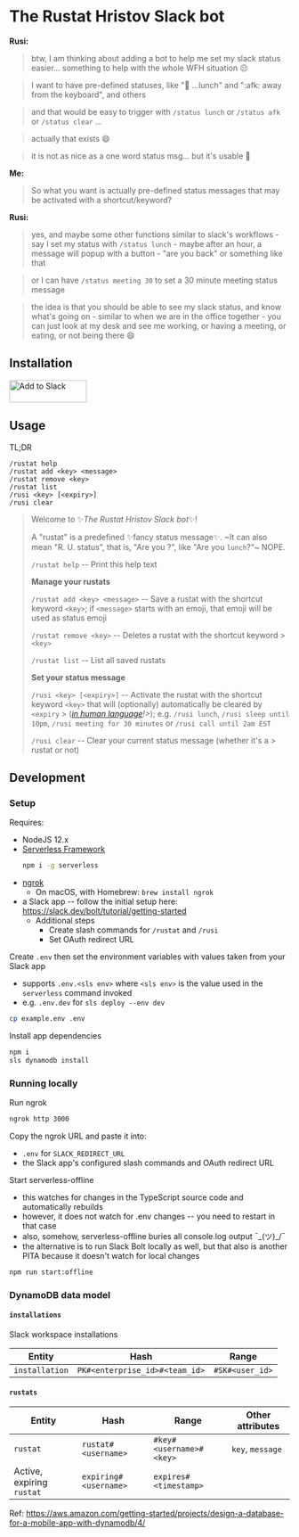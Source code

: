 # The Rustat Hristov Slack bot

**Rusi:**
> btw, I am thinking about adding a bot to help me set my slack status easier... something to help with the whole WFH situation :confused:

> I want to have pre-defined statuses, like ":hamburger: ...lunch" and ":afk: away from the keyboard", and others

> and that would be easy to trigger with `/status lunch` or `/status afk` or `/status clear` ...

> actually that exists :smile:

> it is not as nice as a one word status msg... but it's usable :slightly_smiling_face:

**Me:**
> So what you want is actually pre-defined status messages that may be activated with a shortcut/keyword?

**Rusi:**
> yes, and maybe some other functions similar to slack's workflows - say I set my status with `/status lunch` - maybe after an hour, a message will popup with a button - "are you back" or something like that

> or I can have `/status meeting 30` to set a 30 minute meeting status message

> the idea is that you should be able to see my slack status, and know what's going on - similar to when we are in the office together - you can just look at my desk and see me working, or having a meeting, or eating, or not being there :smile:

## Installation

<a href="https://slack.com/oauth/v2/authorize?client_id=426270598675.1023720930629&scope=chat:write,commands,incoming-webhook,users.profile:read&user_scope=users.profile:read,users.profile:write,users:read"><img alt="Add to Slack" height="40" width="139" src="https://platform.slack-edge.com/img/add_to_slack.png" srcset="https://platform.slack-edge.com/img/add_to_slack.png 1x, https://platform.slack-edge.com/img/add_to_slack@2x.png 2x"></a>

## Usage

TL;DR
```
/rustat help
/rustat add <key> <message>
/rustat remove <key>
/rustat list
/rusi <key> [<expiry>]
/rusi clear
```

> Welcome to :sparkles:*The Rustat Hristov Slack bot*:sparkles:!
> 
> A "rustat" is a predefined :sparkles:fancy status message:sparkles:. ~It can also mean "R. U. status", that is, "Are you <status>?", like "Are you `lunch`?"~ NOPE.
> 
> `/rustat help` -- Print this help text
> 
> **Manage your rustats**
>
> `/rustat add <key> <message>` -- Save a rustat with the shortcut keyword `<key>`; if `<message>` starts with an emoji, that emoji will be used as status emoji
>
> `/rustat remove <key>` -- Deletes a rustat with the shortcut keyword > `<key>`
>
> `/rustat list` -- List all saved rustats
> 
> **Set your status message**
>
> `/rusi <key> [<expiry>]` -- Activate the rustat with the shortcut keyword `<key>` that will (optionally) automatically be cleared by `<expiry` > (_[in human language](https://github.com/wanasit/chrono)!>_); e.g. `/rusi lunch`, `/rusi sleep until 10pm`, `/rusi meeting for 30 minutes` or `/rusi call until 2am EST`
>
> `/rusi clear` -- Clear your current status message (whether it's a > rustat or not)

## Development

### Setup

Requires:
- NodeJS 12.x
- [Serverless Framework](https://serverless.com/framework/docs/getting-started#install-via-npm)
    ```sh
    npm i -g serverless
    ```
- [ngrok](https://ngrok.com/)
  - On macOS, with Homebrew: `brew install ngrok`
- a Slack app -- follow the initial setup here: https://slack.dev/bolt/tutorial/getting-started
  - Additional steps
    - Create slash commands for `/rustat` and `/rusi`
    - Set OAuth redirect URL

Create `.env` then set the environment variables with values taken from your Slack app
- supports `.env.<sls env>` where `<sls env>` is the value used in the `serverless` command invoked
- e.g. `.env.dev` for `sls deploy --env dev`
```sh
cp example.env .env
```

Install app dependencies
```sh
npm i
sls dynamodb install
```

### Running locally

Run ngrok
```sh
ngrok http 3000
```

Copy the ngrok URL and paste it into:
- `.env` for `SLACK_REDIRECT_URL`
- the Slack app's configured slash commands and OAuth redirect URL

Start serverless-offline
- this watches for changes in the TypeScript source code and automatically rebuilds
- however, it does not watch for .env changes -- you need to restart in that case
- also, somehow, serverless-offline buries all console.log output ¯\_(ツ)_/¯
- the alternative is to run Slack Bolt locally as well, but that also is another PITA because it doesn't watch for local changes
```sh
npm run start:offline
```

### DynamoDB data model

#### `installations`

Slack workspace installations

| Entity         | Hash                           | Range           |
|----------------|--------------------------------|-----------------|
| `installation` | `PK#<enterprise_id>#<team_id>` | `#SK#<user_id>` |

#### `rustats`

| Entity                    | Hash                  | Range                   | Other attributes |
|---------------------------|-----------------------|-------------------------|------------------|
| `rustat`                  | `rustat#<username>`   | `#key#<username>#<key>` | `key`, `message` |
| Active, expiring `rustat` | `expiring#<username>` | `expires#<timestamp>`   |                  |

Ref: https://aws.amazon.com/getting-started/projects/design-a-database-for-a-mobile-app-with-dynamodb/4/
